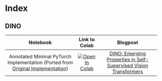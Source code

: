 # Index

## DINO

| Notebook | Link to Colab | Blogpost |
| :---: | :---: | :---: |
| Annotated Minimal PyTorch Implementation (Ported from [Original Implementation](https://github.com/facebookresearch/dino)) | [![Open In Colab](https://colab.research.google.com/assets/colab-badge.svg)](https://colab.research.google.com/github/SauravMaheshkar/Self-Supervised-Learning/blob/main/notebooks/DINO/PyTorch_DINO.ipynb) | [DINO: Emerging Properties in Self-Supervised Vision Transformers](https://wandb.ai/self-supervised-learning/dino/reports/DINO-Emerging-Properties-in-Self-Supervised-Vision-Transformers--VmlldzoxMzM2MTAz) |
